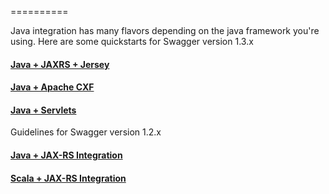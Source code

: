 ==========

Java integration has many flavors depending on the java framework you're using.  Here are some quickstarts for Swagger version 1.3.x

#### [Java + JAXRS + Jersey](https://github.com/wordnik/swagger-core/wiki/Java-JAXRS-Quickstart)

#### [Java + Apache CXF](https://github.com/wordnik/swagger-core/wiki/Java-CXF-Quickstart)

#### [Java + Servlets](https://github.com/wordnik/swagger-core/wiki/Servlet-Quickstart)

Guidelines for Swagger version 1.2.x

#### [Java + JAX-RS Integration](java-jax-rs)

#### [Scala + JAX-RS Integration](scala-jax-rs)

